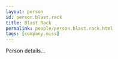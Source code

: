 ```yaml
---
layout: person
id: person.blast.rack
title: Blast Rack
permalink: people/person.blast.rack.html
tags: [company.miss]
---
```


Person details...